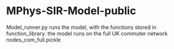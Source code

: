# MPhys-SIR-Model-public

Model_runner.py runs the model, with the functions stored in function_library.  the model runs on the full UK commuter network nodes_com_full.pickle

